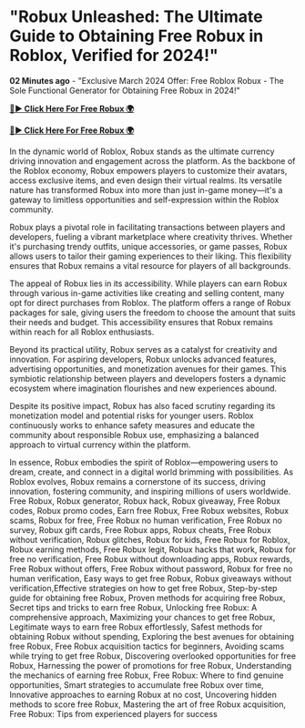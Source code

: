 # "Robux Unleashed: The Ultimate Guide to Obtaining Free Robux in Roblox, Verified for 2024!"

**02 Minutes ago** - "Exclusive March 2024 Offer: Free Roblox Robux - The Sole Functional Generator for Obtaining Free Robux in 2024!"

[**🔴► Click Here For Free Robux 🌍**](https://moroccino.github.io/roblox)

[**🔴► Click Here For Free Robux 🌍**](https://moroccino.github.io/roblox)

In the dynamic world of Roblox, Robux stands as the ultimate currency driving innovation and engagement across the platform. As the backbone of the Roblox economy, Robux empowers players to customize their avatars, access exclusive items, and even design their virtual realms. Its versatile nature has transformed Robux into more than just in-game money—it's a gateway to limitless opportunities and self-expression within the Roblox community.

Robux plays a pivotal role in facilitating transactions between players and developers, fueling a vibrant marketplace where creativity thrives. Whether it's purchasing trendy outfits, unique accessories, or game passes, Robux allows users to tailor their gaming experiences to their liking. This flexibility ensures that Robux remains a vital resource for players of all backgrounds.

The appeal of Robux lies in its accessibility. While players can earn Robux through various in-game activities like creating and selling content, many opt for direct purchases from Roblox. The platform offers a range of Robux packages for sale, giving users the freedom to choose the amount that suits their needs and budget. This accessibility ensures that Robux remains within reach for all Roblox enthusiasts.

Beyond its practical utility, Robux serves as a catalyst for creativity and innovation. For aspiring developers, Robux unlocks advanced features, advertising opportunities, and monetization avenues for their games. This symbiotic relationship between players and developers fosters a dynamic ecosystem where imagination flourishes and new experiences abound.

Despite its positive impact, Robux has also faced scrutiny regarding its monetization model and potential risks for younger users. Roblox continuously works to enhance safety measures and educate the community about responsible Robux use, emphasizing a balanced approach to virtual currency within the platform.

In essence, Robux embodies the spirit of Roblox—empowering users to dream, create, and connect in a digital world brimming with possibilities. As Roblox evolves, Robux remains a cornerstone of its success, driving innovation, fostering community, and inspiring millions of users worldwide.
Free Robux, Robux generator, Robux hack, Robux giveaway, Free Robux codes, Robux promo codes, Earn free Robux, Free Robux websites, Robux scams, Robux for free, Free Robux no human verification, Free Robux no survey, Robux gift cards, Free Robux apps, Robux cheats, Free Robux without verification, Robux glitches, Robux for kids, Free Robux for Roblox, Robux earning methods, Free Robux legit, Robux hacks that work, Robux for free no verification, Free Robux without downloading apps, Robux rewards, Free Robux without offers, Free Robux without password, Robux for free no human verification, Easy ways to get free Robux, Robux giveaways without verification,Effective strategies on how to get free Robux, Step-by-step guide for obtaining free Robux, Proven methods for acquiring free Robux, Secret tips and tricks to earn free Robux, Unlocking free Robux: A comprehensive approach, Maximizing your chances to get free Robux, Legitimate ways to earn free Robux effortlessly, Safest methods for obtaining Robux without spending, Exploring the best avenues for obtaining free Robux, Free Robux acquisition tactics for beginners, Avoiding scams while trying to get free Robux, Discovering overlooked opportunities for free Robux, Harnessing the power of promotions for free Robux, Understanding the mechanics of earning free Robux, Free Robux: Where to find genuine opportunities, Smart strategies to accumulate free Robux over time, Innovative approaches to earning Robux at no cost, Uncovering hidden methods to score free Robux, Mastering the art of free Robux acquisition, Free Robux: Tips from experienced players for success
